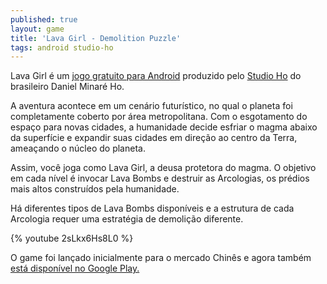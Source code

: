```yaml
---
published: true
layout: game
title: 'Lava Girl - Demolition Puzzle'
tags: android studio-ho
---
```

Lava Girl é um <a href="https://play.google.com/store/apps/details?id=com.stdho.lavagirl" target="_blank">jogo gratuito para Android</a>
 produzido pelo <a href="http://www.stdho.com/" target="_blank">Studio Ho</a>
 do brasileiro Daniel Minaré Ho.

A aventura acontece em um cenário futurístico, no qual o planeta foi completamente coberto por área metropolitana. Com o esgotamento do espaço para novas cidades, a humanidade decide esfriar o magma abaixo da superfície e expandir suas cidades em direção ao centro da Terra, ameaçando o núcleo do planeta.




Assim, você joga como Lava Girl, a deusa protetora do magma. O objetivo em cada nível é invocar Lava Bombs e destruir as Arcologias, os prédios mais altos construídos pela humanidade.




Há diferentes tipos de Lava Bombs disponíveis e a estrutura de cada Arcologia requer uma estratégia de demolição diferente.

{% youtube 2sLkx6Hs8L0 %}

O game foi lançado inicialmente para o mercado Chinês e agora também <a href="https://play.google.com/store/apps/details?id=com.stdho.lavagirl" target="_blank">está disponível no Google Play.</a>

